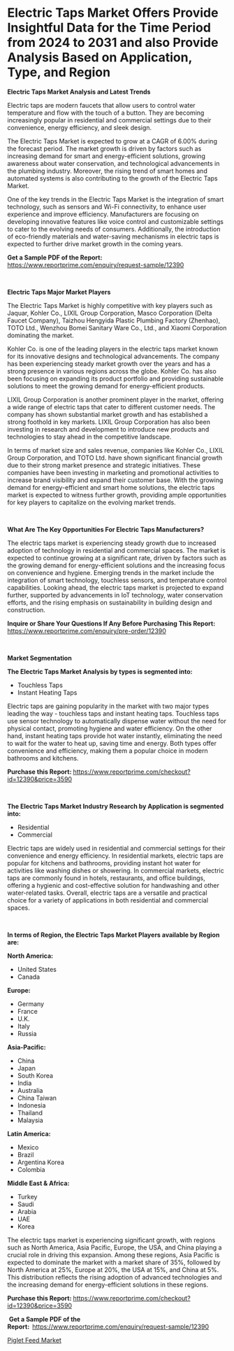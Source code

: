 <p><h1>Electric Taps Market Offers Provide Insightful Data for the Time Period from 2024 to 2031 and also Provide Analysis Based on Application, Type, and Region</h1></p><p><strong>Electric Taps Market Analysis and Latest Trends</strong></p>
<p><p>Electric taps are modern faucets that allow users to control water temperature and flow with the touch of a button. They are becoming increasingly popular in residential and commercial settings due to their convenience, energy efficiency, and sleek design.</p><p>The Electric Taps Market is expected to grow at a CAGR of 6.00% during the forecast period. The market growth is driven by factors such as increasing demand for smart and energy-efficient solutions, growing awareness about water conservation, and technological advancements in the plumbing industry. Moreover, the rising trend of smart homes and automated systems is also contributing to the growth of the Electric Taps Market.</p><p>One of the key trends in the Electric Taps Market is the integration of smart technology, such as sensors and Wi-Fi connectivity, to enhance user experience and improve efficiency. Manufacturers are focusing on developing innovative features like voice control and customizable settings to cater to the evolving needs of consumers. Additionally, the introduction of eco-friendly materials and water-saving mechanisms in electric taps is expected to further drive market growth in the coming years.</p></p>
<p><strong>Get a Sample PDF of the Report:&nbsp;</strong> <a href="https://www.reportprime.com/enquiry/request-sample/12390">https://www.reportprime.com/enquiry/request-sample/12390</a></p>
<p>&nbsp;</p>
<p><strong>Electric Taps Major Market Players</strong></p>
<p><p>The Electric Taps Market is highly competitive with key players such as Jaquar, Kohler Co., LIXIL Group Corporation, Masco Corporation (Delta Faucet Company), Taizhou Hengyida Plastic Plumbing Factory (Zhenhao), TOTO Ltd., Wenzhou Bomei Sanitary Ware Co., Ltd., and Xiaomi Corporation dominating the market.</p><p>Kohler Co. is one of the leading players in the electric taps market known for its innovative designs and technological advancements. The company has been experiencing steady market growth over the years and has a strong presence in various regions across the globe. Kohler Co. has also been focusing on expanding its product portfolio and providing sustainable solutions to meet the growing demand for energy-efficient products.</p><p>LIXIL Group Corporation is another prominent player in the market, offering a wide range of electric taps that cater to different customer needs. The company has shown substantial market growth and has established a strong foothold in key markets. LIXIL Group Corporation has also been investing in research and development to introduce new products and technologies to stay ahead in the competitive landscape.</p><p>In terms of market size and sales revenue, companies like Kohler Co., LIXIL Group Corporation, and TOTO Ltd. have shown significant financial growth due to their strong market presence and strategic initiatives. These companies have been investing in marketing and promotional activities to increase brand visibility and expand their customer base. With the growing demand for energy-efficient and smart home solutions, the electric taps market is expected to witness further growth, providing ample opportunities for key players to capitalize on the evolving market trends.</p></p>
<p>&nbsp;</p>
<p><strong>What Are The Key Opportunities For Electric Taps Manufacturers?</strong></p>
<p><p>The electric taps market is experiencing steady growth due to increased adoption of technology in residential and commercial spaces. The market is expected to continue growing at a significant rate, driven by factors such as the growing demand for energy-efficient solutions and the increasing focus on convenience and hygiene. Emerging trends in the market include the integration of smart technology, touchless sensors, and temperature control capabilities. Looking ahead, the electric taps market is projected to expand further, supported by advancements in IoT technology, water conservation efforts, and the rising emphasis on sustainability in building design and construction.</p></p>
<p><strong>Inquire or Share Your Questions If Any Before Purchasing This Report:</strong> <a href="https://www.reportprime.com/enquiry/pre-order/12390">https://www.reportprime.com/enquiry/pre-order/12390</a></p>
<p>&nbsp;</p>
<p><strong>Market Segmentation</strong></p>
<p><strong>The Electric Taps Market Analysis by types is segmented into:</strong></p>
<p><ul><li>Touchless Taps</li><li>Instant Heating Taps</li></ul></p>
<p><p>Electric taps are gaining popularity in the market with two major types leading the way - touchless taps and instant heating taps. Touchless taps use sensor technology to automatically dispense water without the need for physical contact, promoting hygiene and water efficiency. On the other hand, instant heating taps provide hot water instantly, eliminating the need to wait for the water to heat up, saving time and energy. Both types offer convenience and efficiency, making them a popular choice in modern bathrooms and kitchens.</p></p>
<p><strong>Purchase this Report:&nbsp;</strong><a href="https://www.reportprime.com/checkout?id=12390&price=3590">https://www.reportprime.com/checkout?id=12390&price=3590</a></p>
<p>&nbsp;</p>
<p><strong>The Electric Taps Market Industry Research by Application is segmented into:</strong></p>
<p><ul><li>Residential</li><li>Commercial</li></ul></p>
<p><p>Electric taps are widely used in residential and commercial settings for their convenience and energy efficiency. In residential markets, electric taps are popular for kitchens and bathrooms, providing instant hot water for activities like washing dishes or showering. In commercial markets, electric taps are commonly found in hotels, restaurants, and office buildings, offering a hygienic and cost-effective solution for handwashing and other water-related tasks. Overall, electric taps are a versatile and practical choice for a variety of applications in both residential and commercial spaces.</p></p>
<p>&nbsp;</p>
<p><strong>In terms of Region, the Electric Taps Market Players available by Region are:</strong></p>
<p>
    <p> <strong> North America: </strong>
        <ul>
            <li>United States</li>
            <li>Canada</li>
        </ul>
        </p> 
    <p> <strong> Europe: </strong>
        <ul>
            <li>Germany</li>
            <li>France</li>
            <li>U.K.</li>
            <li>Italy</li>
            <li>Russia</li>
        </ul>
        </p> 
    <p> <strong> Asia-Pacific: </strong>
        <ul>
            <li>China</li>
            <li>Japan</li>
            <li>South Korea</li>
            <li>India</li>
            <li>Australia</li>
            <li>China Taiwan</li>
            <li>Indonesia</li>
            <li>Thailand</li>
            <li>Malaysia</li>
        </ul>
        </p> 
    <p> <strong> Latin America: </strong>
        <ul>
            <li>Mexico</li>
            <li>Brazil</li>
            <li>Argentina Korea</li>
            <li>Colombia</li>
        </ul>
        </p> 
    <p> <strong> Middle East & Africa: </strong>
        <ul>
            <li>Turkey</li>
            <li>Saudi</li>
            <li>Arabia</li>
            <li>UAE</li>
            <li>Korea</li>
        </ul>
    </p>
    </p>
<p><p>The electric taps market is experiencing significant growth, with regions such as North America, Asia Pacific, Europe, the USA, and China playing a crucial role in driving this expansion. Among these regions, Asia Pacific is expected to dominate the market with a market share of 35%, followed by North America at 25%, Europe at 20%, the USA at 15%, and China at 5%. This distribution reflects the rising adoption of advanced technologies and the increasing demand for energy-efficient solutions in these regions.</p></p>
<p><strong>Purchase this Report: </strong><a href="https://www.reportprime.com/checkout?id=12390&price=3590">https://www.reportprime.com/checkout?id=12390&price=3590</a></p>
<p>&nbsp;<strong>Get a Sample PDF of the Report:&nbsp;&nbsp;</strong><a href="https://www.reportprime.com/enquiry/request-sample/12390">https://www.reportprime.com/enquiry/request-sample/12390</a></p>
<p><strong></strong></p>
<p><p><a href="https://sudsy-motorcycle-bbc.notion.site/Piglet-Feed-Market-Size-Global-Industry-Overview-Market-Segmentation-and-Forecast-2024-to-2031-1998d4eabf744d438002f46d7cc43bf7">Piglet Feed Market</a></p></p>